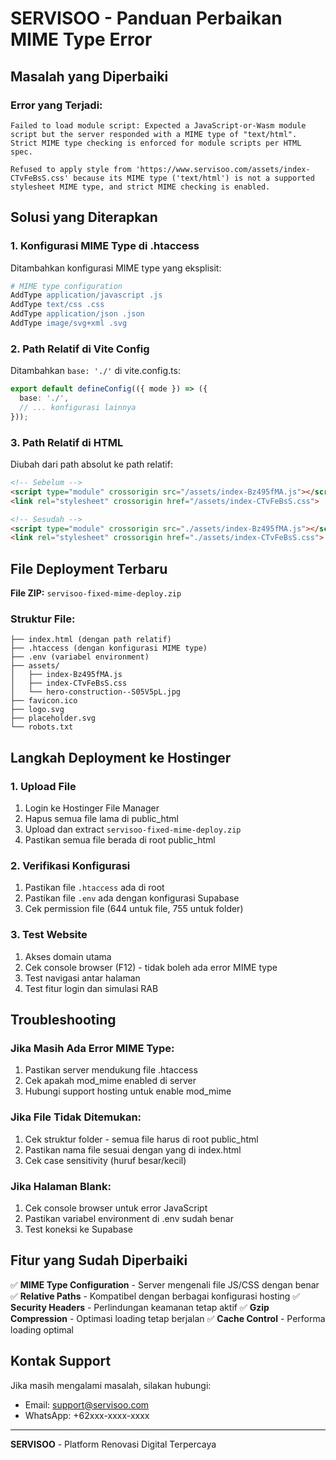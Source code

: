 # SERVISOO - Panduan Perbaikan MIME Type Error

## Masalah yang Diperbaiki

### Error yang Terjadi:
```
Failed to load module script: Expected a JavaScript-or-Wasm module script but the server responded with a MIME type of "text/html". Strict MIME type checking is enforced for module scripts per HTML spec.

Refused to apply style from 'https://www.servisoo.com/assets/index-CTvFeBsS.css' because its MIME type ('text/html') is not a supported stylesheet MIME type, and strict MIME checking is enabled.
```

## Solusi yang Diterapkan

### 1. Konfigurasi MIME Type di .htaccess
Ditambahkan konfigurasi MIME type yang eksplisit:
```apache
# MIME type configuration
AddType application/javascript .js
AddType text/css .css
AddType application/json .json
AddType image/svg+xml .svg
```

### 2. Path Relatif di Vite Config
Ditambahkan `base: './'` di vite.config.ts:
```typescript
export default defineConfig(({ mode }) => ({
  base: './',
  // ... konfigurasi lainnya
}));
```

### 3. Path Relatif di HTML
Diubah dari path absolut ke path relatif:
```html
<!-- Sebelum -->
<script type="module" crossorigin src="/assets/index-Bz495fMA.js"></script>
<link rel="stylesheet" crossorigin href="/assets/index-CTvFeBsS.css">

<!-- Sesudah -->
<script type="module" crossorigin src="./assets/index-Bz495fMA.js"></script>
<link rel="stylesheet" crossorigin href="./assets/index-CTvFeBsS.css">
```

## File Deployment Terbaru

**File ZIP:** `servisoo-fixed-mime-deploy.zip`

### Struktur File:
```
├── index.html (dengan path relatif)
├── .htaccess (dengan konfigurasi MIME type)
├── .env (variabel environment)
├── assets/
│   ├── index-Bz495fMA.js
│   ├── index-CTvFeBsS.css
│   └── hero-construction--S05V5pL.jpg
├── favicon.ico
├── logo.svg
├── placeholder.svg
└── robots.txt
```

## Langkah Deployment ke Hostinger

### 1. Upload File
1. Login ke Hostinger File Manager
2. Hapus semua file lama di public_html
3. Upload dan extract `servisoo-fixed-mime-deploy.zip`
4. Pastikan semua file berada di root public_html

### 2. Verifikasi Konfigurasi
1. Pastikan file `.htaccess` ada di root
2. Pastikan file `.env` ada dengan konfigurasi Supabase
3. Cek permission file (644 untuk file, 755 untuk folder)

### 3. Test Website
1. Akses domain utama
2. Cek console browser (F12) - tidak boleh ada error MIME type
3. Test navigasi antar halaman
4. Test fitur login dan simulasi RAB

## Troubleshooting

### Jika Masih Ada Error MIME Type:
1. Pastikan server mendukung file .htaccess
2. Cek apakah mod_mime enabled di server
3. Hubungi support hosting untuk enable mod_mime

### Jika File Tidak Ditemukan:
1. Cek struktur folder - semua file harus di root public_html
2. Pastikan nama file sesuai dengan yang di index.html
3. Cek case sensitivity (huruf besar/kecil)

### Jika Halaman Blank:
1. Cek console browser untuk error JavaScript
2. Pastikan variabel environment di .env sudah benar
3. Test koneksi ke Supabase

## Fitur yang Sudah Diperbaiki

✅ **MIME Type Configuration** - Server mengenali file JS/CSS dengan benar
✅ **Relative Paths** - Kompatibel dengan berbagai konfigurasi hosting
✅ **Security Headers** - Perlindungan keamanan tetap aktif
✅ **Gzip Compression** - Optimasi loading tetap berjalan
✅ **Cache Control** - Performa loading optimal

## Kontak Support

Jika masih mengalami masalah, silakan hubungi:
- Email: support@servisoo.com
- WhatsApp: +62xxx-xxxx-xxxx

---
**SERVISOO** - Platform Renovasi Digital Terpercaya